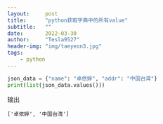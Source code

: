```yaml
---
layout:     post
title:      "python获取字典中的所有value"
subtitle:   ""
date:       2022-03-30
author:     "Tesla9527"
header-img: "img/taeyeon3.jpg"
tags:
    - python
---
```



```python
json_data = {"name": "卓依婷", "addr": "中国台湾"}
print(list(json_data.values()))
```

输出

```
['卓依婷', '中国台湾']
```